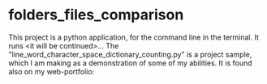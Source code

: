 # folders_files_comparison
This project is a python application, for the command line in the terminal. It runs &lt;it will be continued>... The "line_word_character_space_dictionary_counting.py" is a project sample, which I am making as a demonstration of some of my abilities. It is found also on my web-portfolio:
